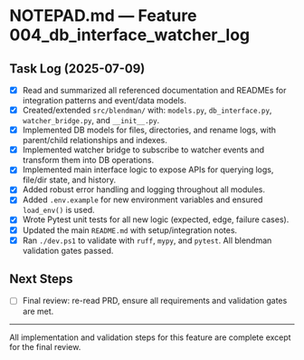 # NOTEPAD.md — Feature 004_db_interface_watcher_log

## Task Log (2025-07-09)

- [x] Read and summarized all referenced documentation and READMEs for integration patterns and event/data models.
- [x] Created/extended `src/blendman/` with: `models.py`, `db_interface.py`, `watcher_bridge.py`, and `__init__.py`.
- [x] Implemented DB models for files, directories, and rename logs, with parent/child relationships and indexes.
- [x] Implemented watcher bridge to subscribe to watcher events and transform them into DB operations.
- [x] Implemented main interface logic to expose APIs for querying logs, file/dir state, and history.
- [x] Added robust error handling and logging throughout all modules.
- [x] Added `.env.example` for new environment variables and ensured `load_env()` is used.
- [x] Wrote Pytest unit tests for all new logic (expected, edge, failure cases).
- [x] Updated the main `README.md` with setup/integration notes.
- [x] Ran `./dev.ps1` to validate with `ruff`, `mypy`, and `pytest`. All blendman validation gates passed.

## Next Steps
- [ ] Final review: re-read PRD, ensure all requirements and validation gates are met.

---

All implementation and validation steps for this feature are complete except for the final review.
